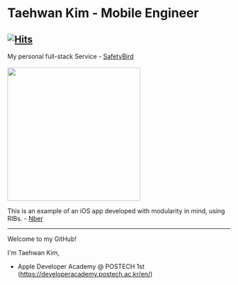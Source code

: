 # Taehwan Kim - Mobile Engineer
[![Hits](https://hits.seeyoufarm.com/api/count/incr/badge.svg?url=https%3A%2F%2Fgithub.com%2Fobtusa07%2Fhit-counter&count_bg=%2379C83D&title_bg=%23555555&icon=&icon_color=%23E7E7E7&title=hits&edge_flat=false)](https://hits.seeyoufarm.com)
---

My personal full-stack Service - [SafetyBird](https://apps.apple.com/app/id6741737069)  
<br>
<img src="https://github.com/user-attachments/assets/7dba219a-8a2e-49a4-8dfe-2a39b995ad5f" width="300">
<!-- ![ja-page1@3x](https://github.com/user-attachments/assets/7dba219a-8a2e-49a4-8dfe-2a39b995ad5f) -->

This is an example of an iOS app developed with modularity in mind, using RIBs. - [Nber](https://github.com/obtusa07/Nber)


---

Welcome to my GitHub!

I'm Taehwan Kim,


- Apple Developer Academy @ POSTECH 1st (https://developeracademy.postech.ac.kr/en/)

<!--- Portfolio (https://drive.google.com/file/d/1UfjL-yhIu1LjHCO92gKXBnjv16a6R6P0/view) （日本語） -->
